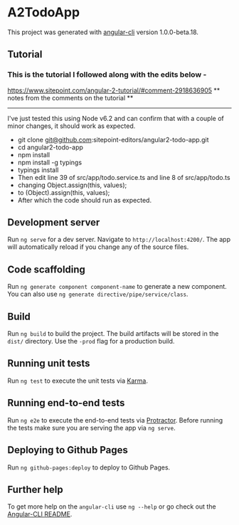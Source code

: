 # A2TodoApp

This project was generated with [angular-cli](https://github.com/angular/angular-cli) version 1.0.0-beta.18.

## Tutorial 
### This is the tutorial I followed along with the edits below - 
https://www.sitepoint.com/angular-2-tutorial/#comment-2918636905
 ** notes from the comments on the tutorial **
 *********************************************
I've just tested this using Node v6.2 and can confirm that with a couple of minor changes, it should work as expected.
- git clone git@github.com:sitepoint-editors/angular2-todo-app.git
- cd angular2-todo-app
- npm install
- npm install -g typings
- typings install
- Then edit line 39 of src/app/todo.service.ts and line 8 of src/app/todo.ts 
- changing Object.assign(this, values); 
- to (<any>Object).assign(this, values);
- After which the code should run as expected.

## Development server
Run `ng serve` for a dev server. Navigate to `http://localhost:4200/`. The app will automatically reload if you change any of the source files.

## Code scaffolding

Run `ng generate component component-name` to generate a new component. You can also use `ng generate directive/pipe/service/class`.

## Build

Run `ng build` to build the project. The build artifacts will be stored in the `dist/` directory. Use the `-prod` flag for a production build.

## Running unit tests

Run `ng test` to execute the unit tests via [Karma](https://karma-runner.github.io).

## Running end-to-end tests

Run `ng e2e` to execute the end-to-end tests via [Protractor](http://www.protractortest.org/).
Before running the tests make sure you are serving the app via `ng serve`.

## Deploying to Github Pages

Run `ng github-pages:deploy` to deploy to Github Pages.

## Further help

To get more help on the `angular-cli` use `ng --help` or go check out the [Angular-CLI README](https://github.com/angular/angular-cli/blob/master/README.md).
